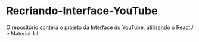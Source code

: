 # Recriando-Interface-YouTube
O repositório conterá o projeto da Interface do YouTube, utilizando o ReactJ e Material-Ul
